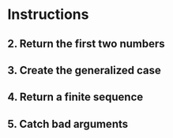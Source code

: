 # Instructions

## 2. Return the first two numbers

## 3. Create the generalized case

## 4. Return a finite sequence

## 5. Catch bad arguments
